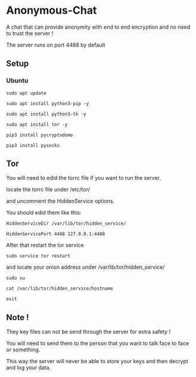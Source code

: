 # Anonymous-Chat
A chat that can provide anonymity with end to end encryption and no need to trust the server !

The server runs on port 4488 by default

## Setup

### Ubuntu
    
    sudo apt update

    sudo apt install python3-pip -y
    
    sudo apt install python3-tk -y
    
    sudo apt install tor -y

    pip3 install pycryptodome

    pip3 install pysocks

## Tor
  You will need to edid the torrc file if you want to run the server.
  
  locate the torrc file under /etc/tor/
  
  and uncomment the HiddenService options.
  
  You should edid them like this:
  
    HiddenServiceDir /var/lib/tor/hidden_service/
    
    HiddenServicePort 4488 127.0.0.1:4488
  
  After that restart the tor service
    
    sudo service tor restart
  
  and locate your onion address under /var/lib/tor/hidden_service/
    
    sudo su
    
    cat /var/lib/tor/hidden_service/hostname
    
    exit

## Note !
They key files can not be send through the server for extra safety !

You will need to send them to the person that you want to talk face to face or something.

This way the server will never be able to store your keys and then decrypt and log your data.
